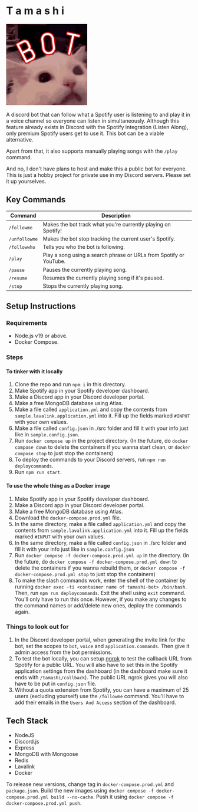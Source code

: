 # T a m a s h i

![tamashi_img](./docs/tamashi.jpg)

A discord bot that can follow what a Spotify user is listening to and play it in a voice channel so everyone can listen in simultaneously. Although this feature already exists in Discord with the Spotify integration (Listen Along), only premium Spotify users get to use it. This bot can be a viable alternative.

Apart from that, it also supports manually playing songs with the `/play` command.

And no, I don't have plans to host and make this a public bot for everyone. This is just a hobby project for private use in my Discord servers. Please set it up yourselves.

## Key Commands

| Command       | Description                                                        |
| ------------- | ------------------------------------------------------------------ |
| `/followme`   | Makes the bot track what you're currently playing on Spotify!      |
| `/unfollowme` | Makes the bot stop tracking the current user's Spotify.            |
| `/followwho`  | Tells you who the bot is following.                                |
| `/play`       | Play a song using a search phrase or URLs from Spotify or YouTube. |
| `/pause`      | Pauses the currently playing song.                                 |
| `/resume`     | Resumes the currently playing song if it's paused.                 |
| `/stop`       | Stops the currently playing song.                                  |

## Setup Instructions

### Requirements

- Node.js v19 or above.
- Docker Compose.

### Steps

#### To tinker with it locally

1. Clone the repo and run `npm i` in this directory.
1. Make Spotify app in your Spotify developer dashboard.
1. Make a Discord app in your Discord developer portal.
1. Make a free MongoDB database using Atlas.
1. Make a file called `application.yml` and copy the contents from `sample.lavalink.application.yml` into it. Fill up the fields marked `#INPUT` with your own values.
1. Make a file called `config.json` in ./src folder and fill it with your info just like in `sample.config.json`.
1. Run `docker compose up` in the project directory. (In the future, do `docker compose down` to delete the containers if you wanna start clean, or `docker compose stop` to just stop the containers)
1. To deploy the commands to your Discord servers, run `npm run deploycommands`.
1. Run `npm run start`.

#### To use the whole thing as a Docker image

1. Make Spotify app in your Spotify developer dashboard.
1. Make a Discord app in your Discord developer portal.
1. Make a free MongoDB database using Atlas.
1. Download the `docker-compose.prod.yml` file.
1. In the same directory, make a file called `application.yml` and copy the contents from `sample.lavalink.application.yml` into it. Fill up the fields marked `#INPUT` with your own values.
1. In the same directory, make a file called `config.json` in ./src folder and fill it with your info just like in `sample.config.json`
1. Run `docker compose -f docker-compose.prod.yml up` in the directory. (In the future, do `docker compose -f docker-compose.prod.yml down` to delete the containers if you wanna rebuild them, or `docker compose -f docker-compose.prod.yml stop` to just stop the containers)
1. To make the slash commands work, enter the shell of the container by running `docker exec -ti <container name of tamashi-bot> /bin/bash`. Then, run `npm run deploycommands`. Exit the shell using `exit` command. You'll only have to run this once. However, if you make any changes to the command names or add/delete new ones, deploy the commands again.

### Things to look out for

1. In the Discord developer portal, when generating the invite link for the bot, set the scopes to `bot`, `voice` and `application.commands`. Then give it admin access from the bot permissions.
1. To test the bot locally, you can setup [ngrok](https://ngrok.com/use-cases/webhook-testing) to test the callback URL from Spotify for a public URL. You will also have to set this in the Spotify application settings from the dashboard (in the dashboard make sure it ends with `/tamashi/callback`). The public URL ngrok gives you will also have to be put in `config.json` file.
1. Without a quota extension from Spotify, you can have a maximum of 25 users (excluding yourself) use the `/followme` command. You'll have to add their emails in the `Users And Access` section of the dashboard.

## Tech Stack

- NodeJS
- Discord.js
- Express
- MongoDB with Mongoose
- Redis
- Lavalink
- Docker

To release new versions, change tag in `docker-compose.prod.yml` and `package.json`. Build the new images using `docker compose -f docker-compose.prod.yml build --no-cache`. Push it using `docker compose -f docker-compose.prod.yml push`.
